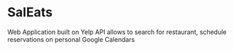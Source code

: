 # SalEats
Web Application built on Yelp API allows to search for restaurant, schedule reservations on personal Google Calendars

